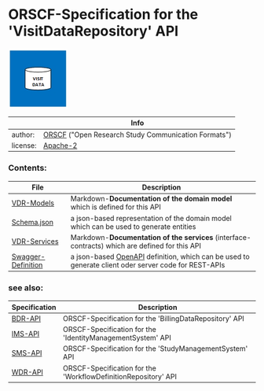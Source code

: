 # ORSCF-Specification for the 'VisitDataRepository' API

![](logo.jpg) 

|          | Info                                                         |
| -------- | ------------------------------------------------------------ |
| author:  | [ORSCF](https://www.orscf.org) ("Open Research Study Communication Formats") |
| license: | [Apache-2](https://choosealicense.com/licenses/apache-2.0/)  |



### Contents:

| File                                         | Description                                                  |
| -------------------------------------------- | ------------------------------------------------------------ |
| [VDR-Models](./VdrModels.md)                 | Markdown-**Documentation of the domain model** which is defined for this API |
| [Schema.json](./ORSCF-VisitData.Schema.json) | a json-based representation of the domain model which can be used to generate entities |
| [VDR-Services](./VdrServices.md)             | Markdown-**Documentation of the services** (interface-contracts) which are defined for this API |
| [Swagger-Definition](./swagger.json)         | a json-based [OpenAPI](https://en.wikipedia.org/wiki/OpenAPI_Specification) definition, which can be used to generate client oder server code for REST-APIs |



### see also:

|Specification|Description|
|----|-----------|
|[BDR-API](../BillingData/readme.md)|ORSCF-Specification for the 'BillingDataRepository' API|
|[IMS-API](../IdentityManagement/readme.md)|ORSCF-Specification for the 'IdentityManagementSystem' API|
|[SMS-API](../StudyManagement/readme.md)|ORSCF-Specification for the 'StudyManagementSystem' API|
|[WDR-API](../StudyWorkflowDefinition/readme.md)|ORSCF-Specification for the 'WorkflowDefinitionRepository' API|
